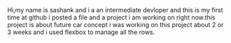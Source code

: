 Hi,my name is sashank and i a an intermediate devloper and this is my first time at github i posted a file and a project i am working on right now.this project is about future car concept i was working on this project about 2 or 3 weeks and i used flexbox to manage all the rows.

